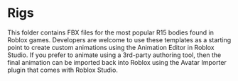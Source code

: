 # Rigs
This folder contains FBX files for the most popular R15 bodies found in Roblox games. Developers are welcome to use these templates as a starting point to create custom animations using the Animation Editor in Roblox Studio. If you prefer to animate using a 3rd-party authoring tool, then the final animation can be imported back into Roblox using the Avatar Importer plugin that comes with Roblox Studio.

